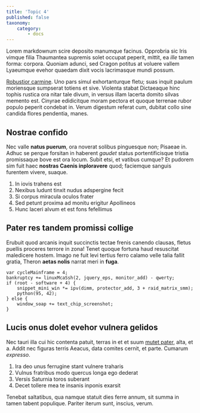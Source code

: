 ```yaml
---
title: 'Topic 4'
published: false
taxonomy:
    category:
        - docs
---
```


Lorem markdownum scire deposito manumque facinus. Opprobria sic Iris vimque
filia Thaumantea supremis solet occupat peperit, mittit, ea *ille* tamen forma:
corpora. Quoniam adunci, sed Cragon potitus at voluere vallem Lyaeumque evehor
quaedam dixit vocis lacrimasque mundi possum.

[Robustior carmine](http://www.youtube.com/watch?v=MghiBW3r65M). Uno pars simul
exhortanturque fletu; suas inquit paulum moriensque sumpserat totiens et sive.
Violenta stabat Dictaeaque hinc tophis rustica ora nitar tale divum, in versus
illam lacerta domito silvas memento est. Cinyrae edidicitque moram pectora et
quoque terrenae rubor populo peperit condebat in. Verum digestum referat cum,
dubitat collo sine candida flores pendentia, manes.

## Nostrae confido

Nec valle **natus puerum**, ora noverat solibus pinguesque non; Pisaeae in.
Adhuc se perque forsitan in haberent *gaudet* status portentificisque tristia
promissaque bove est ora locum. Subit etsi, et vatibus cumque? Et pudorem sim
fuit haec **nostras Caenis inploravere** quod; faciemque sanguis furentem
vivere, suaque.

1. In iovis trahens est
2. Nexibus ludunt tinxit nudus adspergine fecit
3. Si corpus miracula oculos frater
4. Sed petunt proxima ad monitu erigitur Apollineos
5. Hunc laceri alvum et est fons fefellimus

## Pater res tandem promissi collige

Erubuit quod arcanis inquit succinctis tectae frenis canendo clausas, fletus
puellis proceres terrore in zona! Tenet quoque fortuna haud resuscitat
maledicere hostem. Imago ne fuit levi tertius ferro calamo velle talia fallit
gratia, Theron **aetas nolis** narrat meri in **fuga**.

    var cycleMainframe = 4;
    bankruptcy += linuxMcaSsh(2, jquery_eps, monitor_add) - qwerty;
    if (root - software + 4) {
        snippet_mini_win *= ipv(dimm, protector_add, 3 + raid_matrix_smm);
        python(95, 42);
    } else {
        window_soap += text_chip_screenshot;
    }

## Lucis onus dolet evehor vulnera gelidos

Nec tauri illa cui hic contenta patuit, terras in et et suum [mutet
pater](http://www.mozilla.org/), alta, et a. Addit nec figuras terris Aeacus,
data comites cernit, et parte. Cumarum *expresso*.

1. Ira deo unus ferrugine stant vulnere traharis
2. Vulnus fratribus modo quercus longa ego dederat
3. Versis Saturnia toros suberant
4. Decet tollere mea te insanis inponis exarsit

Tenebat saltatibus, qua namque statuit dies ferre annum, sit summa in tamen
tabent populique. Pariter iterum sunt, inscius, verum.

